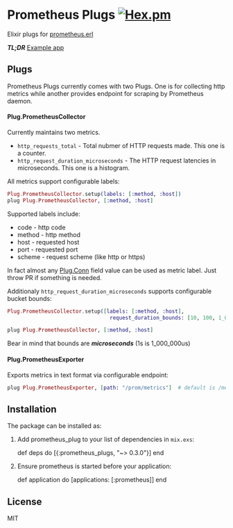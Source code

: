 # Prometheus Plugs [![Hex.pm](https://img.shields.io/hexpm/v/prometheus_plugs.svg?maxAge=2592000?style=plastic)](https://hex.pm/packages/prometheus_plugs)

Elixir plugs for [prometheus.erl](https://github.com/deadtrickster/prometheus.erl)

***TL;DR*** [Example app](https://github.com/deadtrickster/prometheus-plugs-example)

## Plugs

Prometheus Plugs currently comes with two Plugs. One is for collecting http metrics while another provides endpoint for scraping by Prometheus daemon.

#### Plug.PrometheusCollector
Currently maintains two metrics.
 - `http_requests_total` - Total nubmer of HTTP requests made. This one is a counter.
 - `http_request_duration_microseconds` - The HTTP request latencies in microseconds. This one is a histogram.

All metrics support configurable labels:
```elixir
Plug.PrometheusCollector.setup(labels: [:method, :host])
plug Plug.PrometheusCollector, [:method, :host]
```
Supported labels include:
 - code - http code
 - method - http method
 - host - requested host
 - port - requested port
 - scheme - request scheme (like http or https)

In fact almost any [Plug.Conn](https://hexdocs.pm/plug/Plug.Conn.html) field value can be used as metric label. Just throw PR if something is needed.

Additionaly `http_request_duration_microseconds` supports configurable bucket bounds:
```elixir
Plug.PrometheusCollector.setup([labels: [:method, :host],
                                 request_duration_bounds: [10, 100, 1_000, 10_000, 100_000, 300_000, 500_000, 750_000, 1_000_000, 1_500_000, 2_000_000, 3_000_000]])

plug Plug.PrometheusCollector, [:method, :host]
```

Bear in mind that bounds are ***microseconds*** (1s is 1_000_000us)

#### Plug.PrometheusExporter

Exports metrics in text format via configurable endpoint:
``` elixir
plug Plug.PrometheusExporter, [path: "/prom/metrics"]  # default is /metrics
```

## Installation

The package can be installed as:

  1. Add prometheus_plug to your list of dependencies in `mix.exs`:

        def deps do
          [{:prometheus_plugs, "~> 0.3.0"}]
        end

  2. Ensure prometheus is started before your application:

        def application do
          [applications: [:prometheus]]
        end


## License

MIT
